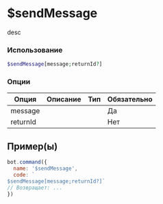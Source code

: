 # $sendMessage
desc
### Использование
```php
$sendMessage[message;returnId?]
```

### Опции

| Опция | Описание | Тип | Обязательно |
|--------|-------------|------|----------|
| message |  |  | Да | 
| returnId |  |  | Нет | 
## Пример(ы)

```javascript
bot.command({
  name: '$sendMessage',
  code: `
$sendMessage[message;returnId?]`
// Возвращает: ...
})
```